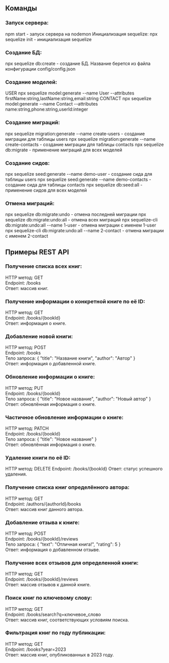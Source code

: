 ## Команды
### Запуск сервера:
npm start - запуск сервера на nodemon
Инициализация sequelize:
npx sequelize init - инициализация sequelize
### Создание БД:
npx sequelize db:create - создание БД. Название берется из файла конфигурации config/config.json
### Создание моделей:
USER
npx sequelize model:generate --name User --attributes firstName:string,lastName:string,email:string
CONTACT
npx sequelize model:generate --name Contact --attributes name:string,phone:string,userId:integer
### Создание миграций:
npx sequelize migration:generate --name create-users - создание миграции для таблицы users
npx sequelize migration:generate --name create-contacts - создание миграции для таблицы contacts
npx sequelize db:migrate - применение миграций для всех моделей
### Создание сидов:
npx sequelize seed:generate --name demo-user - создание сида для таблицы users
npx sequelize seed:generate --name demo-contacts - создание сида для таблицы contacts
npx sequelize db:seed:all - применение сидов для всех моделей
### Отмена миграций:
npx sequelize db:migrate:undo - отмена последней миграции
npx sequelize db:migrate:undo:all - отмена всех миграций
npx sequelize-cli db:migrate:undo:all --name 1-user - отмена миграции с именем 1-user
npx sequelize-cli db:migrate:undo:all --name 2-contact - отмена миграции с именем 2-contact

## Примеры REST API
### Получение списка всех книг:
HTTP метод: GET <br>
Endpoint: /books <br>
Ответ: массив книг. <br>

### Получение информации о конкретной книге по её ID:
HTTP метод: GET <br>
Endpoint: /books/{bookId} <br>
Ответ: информация о книге. <br>

### Добавление новой книги:
HTTP метод: POST <br>
Endpoint: /books <br> 
Тело запроса: { "title": "Название книги", "author": "Автор" } <br>
Ответ: информация о добавленной книге. <br>

### Обновление информации о книге:
HTTP метод: PUT <br>
Endpoint: /books/{bookId} <br>
Тело запроса: { "title": "Новое название", "author": "Новый автор" } <br>
Ответ: обновлённая информация о книге. <br>

### Частичное обновление информации о книге:
HTTP метод: PATCH <br>
Endpoint: /books/{bookId} <br>
Тело запроса: { "title": "Новое название" } <br>
Ответ: обновлённая информация о книге. <br>

### Удаление книги по её ID:
HTTP метод: DELETE
Endpoint: /books/{bookId}
Ответ: статус успешного удаления.

### Получение списка книг определённого автора:
HTTP метод: GET <br>
Endpoint: /authors/{authorId}/books <br>
Ответ: массив книг данного автора. <br>

### Добавление отзыва к книге:
HTTP метод: POST <br>
Endpoint: /books/{bookId}/reviews <br>
Тело запроса: { "text": "Отличная книга!", "rating": 5 } <br>
Ответ: информация о добавленном отзыве. <br>

### Получение всех отзывов для определенной книги:
HTTP метод: GET <br>
Endpoint: /books/{bookId}/reviews <br>
Ответ: массив отзывов к данной книге. <br>

### Поиск книг по ключевому слову:
HTTP метод: GET <br>
Endpoint: /books/search?q=ключевое_слово <br>
Ответ: массив книг, соответствующих условиям поиска.<br>

### Фильтрация книг по году публикации:
HTTP метод: GET <br>
Endpoint: /books?year=2023 <br>
Ответ: массив книг, опубликованных в 2023 году. <br>
